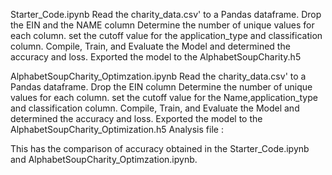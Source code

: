 Starter_Code.ipynb
                 Read the  charity_data.csv' to a Pandas dataframe.
                 Drop the EIN and the NAME column
                 Determine the number of unique values for each column.
                 set the cutoff value for the application_type and classification column.
                 Compile, Train, and Evaluate the Model and determined the accuracy and loss.
                 Exported the model to the AlphabetSoupCharity.h5


AlphabetSoupCharity_Optimzation.ipynb
                Read the  charity_data.csv' to a Pandas dataframe.
                 Drop the EIN  column
                 Determine the number of unique values for each column.
                 set the cutoff value for the Name,application_type and classification column.
                 Compile, Train, and Evaluate the Model and determined the accuracy and loss.
                  Exported the model to the AlphabetSoupCharity_Optimization.h5
Analysis file :

This has the comparison of accuracy obtained in the Starter_Code.ipynb and AlphabetSoupCharity_Optimzation.ipynb.